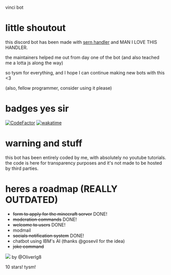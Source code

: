 vinci bot

# little shoutout
this discord bot has been made with [sern handler](https://sern.dev) and MAN I LOVE THIS HANDLER.

the maintainers helped me out from day one of the bot (and also teached me a lotta js along the way)

so tysm for everything, and I hope I can continue making new bots with this <3

(also, fellow programmer, consider using it please)

# badges yes sir
[![CodeFactor](https://www.codefactor.io/repository/github/srizan10/vinci/badge)](https://www.codefactor.io/repository/github/srizan10/vinci) [![wakatime](https://wakatime.com/badge/user/4ad16edf-eadc-48d9-b010-26f275fe0be6/project/120bd895-55e3-42fe-894b-bd974f6f7312.svg)](https://wakatime.com/badge/user/4ad16edf-eadc-48d9-b010-26f275fe0be6/project/120bd895-55e3-42fe-894b-bd974f6f7312)

# warning and stuff

this bot has been entirely coded by me, with absolutely no youtube tutorials.  
the code is here for transparency purposes and it's not made to be hosted by third parties.

# heres a roadmap (REALLY OUTDATED)

- ~~form to apply for the minecraft server~~ DONE!
- ~~moderation commands~~ DONE!
- ~~welcome to users~~ DONE!
- modmail
- ~~socials notification system~~ DONE!
- chatbot using IBM's AI (thanks @gosevil for the idea)
- ~~joke command~~
  
<!--<img src="https://srizan.s-ul.eu/RddzT2f9">-->

<img src="https://cdn.discordapp.com/attachments/928230817673641995/1036390945945559140/makesweet-hbt4h3.gif">  
by @Oliverlg8

10 stars! tysm!
